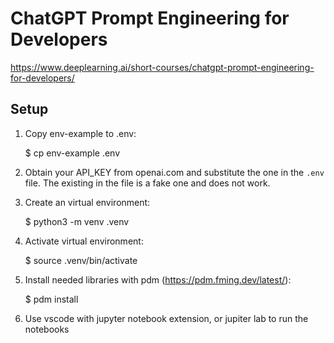 
# ChatGPT Prompt Engineering for Developers

https://www.deeplearning.ai/short-courses/chatgpt-prompt-engineering-for-developers/


## Setup

1. Copy env-example to .env:

    $ cp env-example .env


2. Obtain your API_KEY from openai.com and substitute the one in the `.env` file. The existing in the file is a fake one and does not work.


3. Create an virtual environment:

    $ python3 -m venv .venv


4. Activate virtual environment:

    $ source .venv/bin/activate


5. Install needed libraries with pdm (https://pdm.fming.dev/latest/):

    $ pdm install


6. Use vscode with jupyter notebook extension, or jupiter lab to run the notebooks